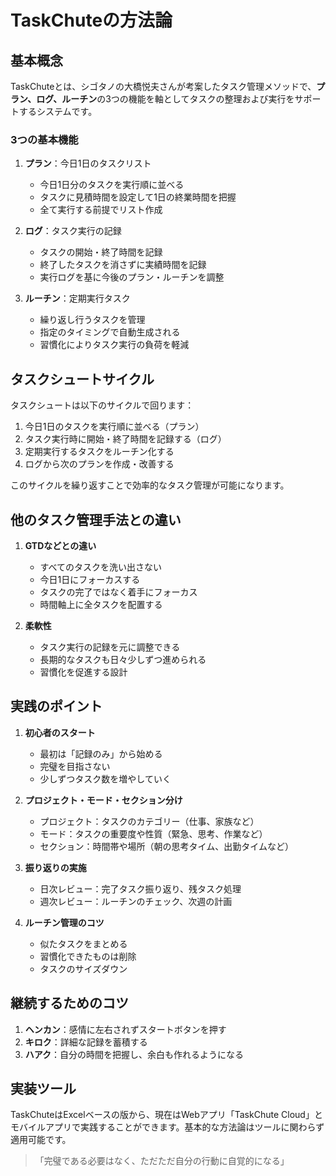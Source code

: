 # TaskChuteの方法論

## 基本概念

TaskChuteとは、シゴタノの大橋悦夫さんが考案したタスク管理メソッドで、**プラン、ログ、ルーチン**の3つの機能を軸としてタスクの整理および実行をサポートするシステムです。

### 3つの基本機能

1. **プラン**：今日1日のタスクリスト
   - 今日1日分のタスクを実行順に並べる
   - タスクに見積時間を設定して1日の終業時間を把握
   - 全て実行する前提でリスト作成

2. **ログ**：タスク実行の記録
   - タスクの開始・終了時間を記録
   - 終了したタスクを消さずに実績時間を記録
   - 実行ログを基に今後のプラン・ルーチンを調整

3. **ルーチン**：定期実行タスク
   - 繰り返し行うタスクを管理
   - 指定のタイミングで自動生成される
   - 習慣化によりタスク実行の負荷を軽減

## タスクシュートサイクル

タスクシュートは以下のサイクルで回ります：

1. 今日1日のタスクを実行順に並べる（プラン）
2. タスク実行時に開始・終了時間を記録する（ログ）
3. 定期実行するタスクをルーチン化する
4. ログから次のプランを作成・改善する

このサイクルを繰り返すことで効率的なタスク管理が可能になります。

## 他のタスク管理手法との違い

1. **GTDなどとの違い**
   - すべてのタスクを洗い出さない
   - 今日1日にフォーカスする
   - タスクの完了ではなく着手にフォーカス
   - 時間軸上に全タスクを配置する

2. **柔軟性**
   - タスク実行の記録を元に調整できる
   - 長期的なタスクも日々少しずつ進められる
   - 習慣化を促進する設計

## 実践のポイント

1. **初心者のスタート**
   - 最初は「記録のみ」から始める
   - 完璧を目指さない
   - 少しずつタスク数を増やしていく

2. **プロジェクト・モード・セクション分け**
   - プロジェクト：タスクのカテゴリー（仕事、家族など）
   - モード：タスクの重要度や性質（緊急、思考、作業など）
   - セクション：時間帯や場所（朝の思考タイム、出勤タイムなど）

3. **振り返りの実施**
   - 日次レビュー：完了タスク振り返り、残タスク処理
   - 週次レビュー：ルーチンのチェック、次週の計画

4. **ルーチン管理のコツ**
   - 似たタスクをまとめる
   - 習慣化できたものは削除
   - タスクのサイズダウン

## 継続するためのコツ

1. **ヘンカン**：感情に左右されずスタートボタンを押す
2. **キロク**：詳細な記録を蓄積する
3. **ハアク**：自分の時間を把握し、余白も作れるようになる

## 実装ツール

TaskChuteはExcelベースの版から、現在はWebアプリ「TaskChute Cloud」とモバイルアプリで実践することができます。基本的な方法論はツールに関わらず適用可能です。

> 「完璧である必要はなく、ただただ自分の行動に自覚的になる」